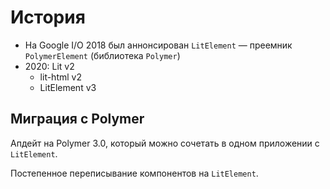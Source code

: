 # История

* На Google I/O 2018 был аннонсирован `LitElement` — преемник `PolymerElement` (библиотека `Polymer`)
* 2020: Lit v2
  * lit-html v2
  * LitElement v3

## Миграция с Polymer

Апдейт на Polymer 3.0, который можно сочетать в одном приложении c `LitElement`.

Постепенное переписывание компонентов на `LitElement`.
